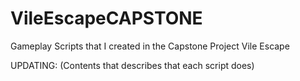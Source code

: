 # VileEscapeCAPSTONE
Gameplay Scripts that I created in the Capstone Project Vile Escape

UPDATING: (Contents that describes that each script does)
